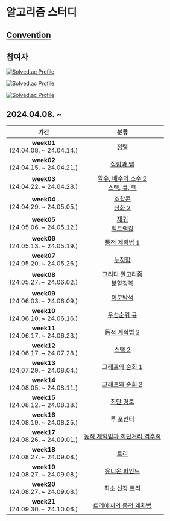 # 알고리즘 스터디

## [Convention](https://github.com/seokulee/algorithm-study/wiki/Rule-&-Convention)

## 참여자

[![Solved.ac Profile](http://mazassumnida.wtf/api/v2/generate_badge?boj=seokulee)](https://solved.ac/seokulee/)

[![Solved.ac Profile](http://mazassumnida.wtf/api/v2/generate_badge?boj=ko9603)](https://solved.ac/ko9603/)

[![Solved.ac Profile](http://mazassumnida.wtf/api/v2/generate_badge?boj=power16one5)](https://solved.ac/power16one5/)


## 2024.04.08. ~

|                  기간                   |                                               분류                                                |
|:-------------------------------------:|:-----------------------------------------------------------------------------------------------:|
| **week01**<br>(24.04.08. ~ 24.04.14.) | [정렬](https://www.acmicpc.net/step/9) |
| **week02**<br>(24.04.15. ~ 24.04.21.) | [집합과 맵](https://www.acmicpc.net/step/49) |
| **week03**<br>(24.04.22. ~ 24.04.28.) | [약수, 배수와 소수 2](https://www.acmicpc.net/step/18) <br>[스택, 큐, 덱](https://www.acmicpc.net/step/11) |
| **week04**<br>(24.04.29. ~ 24.05.05.) | [조합론](https://www.acmicpc.net/step/61) <br>[심화 2](https://www.acmicpc.net/step/54) |
| **week05**<br>(24.05.06. ~ 24.05.12.) | [재귀](https://www.acmicpc.net/step/19) <br>[백트랙킹](https://www.acmicpc.net/step/34) |
| **week06**<br>(24.05.13. ~ 24.05.19.) | [동적 계획법 1](https://www.acmicpc.net/step/16) |
| **week07**<br>(24.05.20. ~ 24.05.26.) | [누적합](https://www.acmicpc.net/step/48) |
| **week08**<br>(24.05.27. ~ 24.06.02.) | [그리디 알고리즘](https://www.acmicpc.net/step/33) <br>[분할정복](https://www.acmicpc.net/step/20) |
| **week09**<br>(24.06.03. ~ 24.06.09.) | [이분탐색](https://www.acmicpc.net/step/29) |
| **week10**<br>(24.06.10. ~ 24.06.16.) | [우선순위 큐](https://www.acmicpc.net/step/13) |
| **week11**<br>(24.06.17. ~ 24.06.23.) | [동적 계획법 2](https://www.acmicpc.net/step/17) |
| **week12**<br>(24.06.17. ~ 24.07.28.) | [스택 2](https://www.acmicpc.net/step/51) |
| **week13**<br>(24.07.29. ~ 24.08.04.) | [그래프와 순회 1](https://www.acmicpc.net/step/24) |
| **week14**<br>(24.08.05. ~ 24.08.11.) | [그래프와 순회 2](https://www.acmicpc.net/step/24) |
| **week15**<br>(24.08.12. ~ 24.08.18.) | [최단 경로](https://www.acmicpc.net/step/26) |
| **week16**<br>(24.08.19. ~ 24.08.25.) | [투 포인터](https://www.acmicpc.net/step/59) |
| **week17**<br>(24.08.26. ~ 24.09.01.) | [동적 계획법과 최단거리 역추적](https://www.acmicpc.net/step/41) |
| **week18**<br>(24.08.27. ~ 24.09.08.) | [트리](https://www.acmicpc.net/step/23) |
| **week19**<br>(24.08.27. ~ 24.09.08.) | [유니온 파인드](https://www.acmicpc.net/step/14) |
| **week20**<br>(24.08.27. ~ 24.09.08.) | [최소 신장 트리](https://www.acmicpc.net/step/15) |
| **week21**<br>(24.09.30. ~ 24.10.06.) | [트리에서의 동적 계획법](https://www.acmicpc.net/step/21) |
